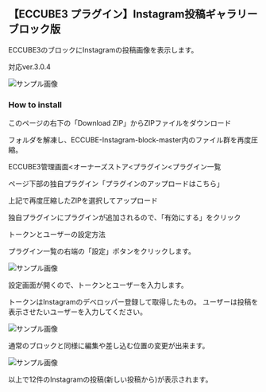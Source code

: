 ## 【ECCUBE3 プラグイン】Instagram投稿ギャラリー ブロック版

ECCUBE3のブロックにInstagramの投稿画像を表示します。

対応ver.3.0.4

![サンプル画像](https://github.com/ohtacky/ECCUBE-Instagram-block/raw/image/1.png)

### How to install

このページの右下の「Download ZIP」からZIPファイルをダウンロード

フォルダを解凍し、ECCUBE-Instagram-block-master内のファイル群を再度圧縮。

ECCUBE3管理画面<オーナーズストア<プラグイン<プラグイン一覧

ページ下部の独自プラグイン「プラグインのアップロードはこちら」

上記で再度圧縮したZIPを選択してアップロード

独自プラグインにプラグインが追加されるので、「有効にする」をクリック

トークンとユーザーの設定方法

プラグイン一覧の右端の「設定」ボタンをクリックします。

![サンプル画像](https://github.com/ohtacky/ECCUBE-Instagram-block/raw/image/2.png)


設定画面が開くので、トークンとユーザーを入力します。

トークンはInstagramのデベロッパー登録して取得したもの。
ユーザーは投稿を表示させたいユーザーを入力してください。

![サンプル画像](https://github.com/ohtacky/ECCUBE-Instagram-block/raw/image/3.png)


通常のブロックと同様に編集や差し込む位置の変更が出来ます。

![サンプル画像](https://github.com/ohtacky/ECCUBE-Instagram-block/raw/image/4.png)


以上で12件のInstagramの投稿(新しい投稿から)が表示されます。
